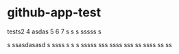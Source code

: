 # github-app-test

tests2
4
asdas
5
6
7
s
s s
sssss
s

s
ssasdasasd
s
ssss
s
s
s
sssss
sss
ssss
sss
ss
ssss
ss
ss
